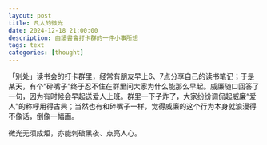 ```yaml
---
layout: post
title: 凡人的微光
date: 2024-12-18 21:00:00
description: 由讀書會打卡群的一件小事所想
tags: text
categories: [thought]
---
```


「别处」读书会的打卡群里，经常有朋友早上6、7点分享自己的读书笔记；于是某天，有个“碎嘴子”终于忍不住在群里问大家为什么能那么早起。威廉随口回答了一句，因为有时候会早起送爱人上班。群里一下子炸了，大家纷纷调侃起威廉“爱人”的称呼用得古典；当然也有和碎嘴子一样，觉得威廉的这个行为本身就浪漫得不像话，倒像一幅画。



微光无须成炬，亦能刺破黑夜、点亮人心。

